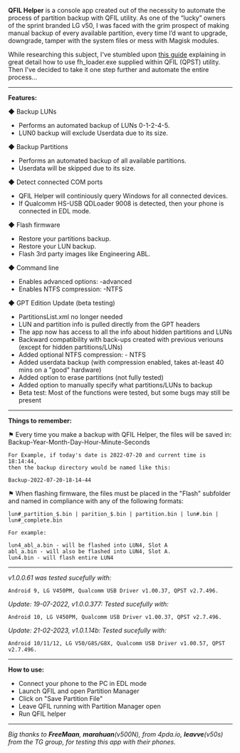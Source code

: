 <b>QFIL Helper</b> is a console app created out of the necessity to automate the process of partition backup with QFIL utility.  As one of the “lucky” owners of the sprint branded LG v50, I was faced with the grim prospect of making manual backup of every available partition, every time I’d want to upgrade, downgrade, tamper with the system files or mess with Magisk modules. 

While researching this subject, I've stumbled upon [this guide](https://forum.xda-developers.com/t/tutorial-full-flash-backup-and-restore.4362809/) explaining in great detail how to use fh_loader.exe supplied within QFIL (QPST) utility. Then I've decided to take it one step further and automate the entire process…

<hr>

<b>Features:</b>

◆ Backup LUNs
<ul>
<li>	Performs an automated backup of LUNs 0-1-2-4-5.</li>
<li>	LUN0 backup will exclude Userdata due to its size.</li>
</ul>

◆ Backup Partitions
<ul>
<li>	Performs an automated backup of all available partitions. </li>
<li>	Userdata will be skipped due to its size. </li>
</ul>

◆ Detect connected COM ports
<ul>
<li>	QFIL Helper will continiously query Windows for all connected devices.</li>
<li>	If Qualcomm HS-USB QDLoader 9008 is detected, then your phone is connected in EDL mode.</li>
</ul>

◆ Flash firmware
<ul>
<li>	Restore your partitions backup.</li>
<li>	Restore your LUN backup. </li>
<li>	Flash 3rd party images like Engineering ABL.</li>
</ul>

◆ Command line
<ul>
<li>	Enables advanced options: -advanced </li>
<li>	Enables NTFS compression: -NTFS </li>
</ul>

◆ GPT Edition Update (beta testing)
<ul>
<li>	PartitionsList.xml no longer needed </li>
<li>	LUN and partition info is pulled directly from the GPT headers </li>
<li>	The app now has access to all the info about hidden partitions and LUNs </li>
<li>	Backward compatibility with back-ups created with previous veriouns (except for hidden partitions/LUNs) </li>
<li>	Added optional NTFS compression: - NTFS </li>
<li>	Added userdata backup (with compression enabled, takes at-least 40 mins on a "good" hardware) </li>
<li>	Added option to erase partitions (not fully tested) </li>
<li>	Added option to manually specify what partitions/LUNs to backup </li>
<li>	Beta test: Most of the functions were tested, but some bugs may still be present </li>
</ul>

<hr>

<b>Things to remember:</b>

⚑ Every time you make a backup with QFIL Helper, the files will be saved in: Backup-Year-Month-Day-Hour-Minute-Seconds

	For Example, if today's date is 2022-07-20 and current time is 18:14:44,
	then the backup directory would be named like this:
	
	Backup-2022-07-20-18-14-44
	
⚑ When flashing firmware, the files must be placed in the "Flash" subfolder and named in compliance with any of the following formats:</li>
			
	lun#_partition_$.bin | parition_$.bin | partition.bin | lun#.bin | lun#_complete.bin
		
	For example:
		
	lun4_abl_a.bin - will be flashed into LUN4, Slot A
	abl_a.bin - will also be flashed into LUN4, Slot A.
	lun4.bin - will flash entire LUN4
	
<hr>

<i>v1.0.0.61 was tested sucefully with:</i>

	Android 9, LG V450PM, Qualcomm USB Driver v1.00.37, QPST v2.7.496. 

<i>Update: 19-07-2022, v1.0.0.377: Tested sucefully with:</i>

	Android 10, LG V450PM, Qualcomm USB Driver v1.00.37, QPST v2.7.496. 
	
<i>Update: 21-02-2023, v1.0.1.14b: Tested sucefully with:</i>

	Android 10/11/12, LG V50/G8S/G8X, Qualcomm USB Driver v1.00.57, QPST v2.7.496. 	
	
<hr>

<b>How to use:</b>
<ul>
<li>Connect your phone to the PC in EDL mode</li>
<li>Launch QFIL and open Partition Manager</li>
<li>Click on "Save Partition File"</li>
<li>Leave QFIL running with Partition Manager open</li>
<li>Run QFIL helper</li>
</ul>

<hr>
<i>Big thanks to <b>FreeMaan</b>, <b>marahuan</b>(v500N), from 4pda.io, <b>leavve</b>(v50s) from the TG group, for testing this app with their phones.</i>
